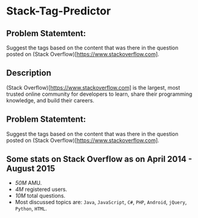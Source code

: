 # Stack-Tag-Predictor

## Problem Statemtent:
Suggest the tags based on the content that was there in the question posted on (Stack Overflow)[https://www.stackoverflow.com].

## Description
(Stack Overflow)[https://www.stackoverflow.com] is the largest, most trusted online community for developers to learn, share their programming knowledge, and build their careers.

## Problem Statemtent:
Suggest the tags based on the content that was there in the question posted on (Stack Overflow)[https://www.stackoverflow.com].

## Some stats on Stack Overflow as on April 2014 - August 2015
 - *50M* AMU.
 - *4M* registered users.
 - *10M* total questions.
 - Most discussed topics are: `Java`, `JavaScript`, `C#`, `PHP`, `Android`, `jQuery`, `Python`, `HTML`.

